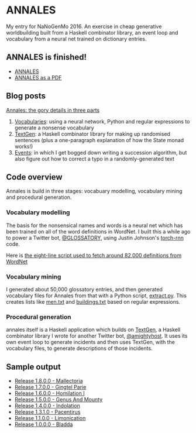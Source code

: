 ANNALES
=======

My entry for NaNoGenMo 2016. An exercise in cheap generative worldbuilding
built from a Haskell combinator library, an event loop and vocabulary from
a neural net trained on dictionary entries.

## ANNALES is finished!

* [ANNALES](output/annales.md)
* [ANNALES as a PDF](output/annales.pdf)

## Blog posts

[Annales: the gory details in three parts](http://mikelynch.org/2016/Dec/10/annales-details/)

1. [Vocabularies](http://mikelynch.org/2016/Dec/10/annales-1-vocab/):
   using a neural network, Python and regular expressions to generate
   a nonsense vocabulary
2. [TextGen](http://mikelynch.org/2016/Dec/10/annales-2-textgen/): a
   Haskell combinator library for making up randomised sentences (plus
   a one-paragraph explanation of how the State monad works!)
3. [Events](http://mikelynch.org/2016/Dec/10/annales-3-events/): in
   which I get bogged down writing a succession algorithm, but also
   figure out how to correct a typo in a randomly-generated text


## Code overview

Annales is build in three stages: vocabuary modelling, vocabulary
mining and procedural generation.

### Vocabulary modelling

The basis for the nonsensical names and words is a neural net which
has been trained on all of the word definitions in WordNet. I built
this a while ago to power a Twitter bot,
[@GLOSSATORY](http://bots.mikelynch.org/glossatory/), using Justin
Johnson's [torch-rnn](https://github.com/jcjohnson/torch-rnn) code.

Here is
[the eight-line script used to fetch around 82,000 definitions from WordNet](data/wordnetdefs.py)

### Vocabulary mining

I generated about 50,000 glossatory entries, and then generated
vocabulary files for Annales from that with a Python script,
[extract.py](data/extract.py). This creates lists like
[men.txt](data/men.txt) and [buildings.txt](data/buildings.txt) based on
regular expressions.

### Procedural generation

annales itself is a Haskell application which builds on
[TextGen](https://github.com/spikelynch/textgen), a Haskell combinator
library I wrote for another Twitter bot,
[@amightyhost](http://bots.mikelynch.org/amightyhost/).  It uses its
own event loop to generate incidents and then uses TextGen, with the
vocabulary files, to generate descriptions of those incidents.

## Sample output

* [Release 1.8.0.0 - Mallectoria](output/sample-1.8.0.0-Mallectoria.md)
* [Release 1.7.0.0 - Gingtel Parie](output/sample-1.7.0.0-Gingtel-Parie.md)
* [Release 1.6.0.0 - Homilation I](output/sample-1.6.0.0-Homilation-I.md)
* [Release 1.5.0.0 - Genus And Mounty](output/sample-1.5.0.0-Genus-And-Mounty.md)
* [Release 1.4.0.0 - Indolation](output/sample-1.4.0.0-Indolation.md)
* [Release 1.3.1.0 - Pacentirus](output/sample-1.3.1.0-Pacentirus.md)
* [Release 1.1.0.0 - Limonication](output/sample-1.1.0.0-Limonication.md)
* [Release 1.0.0.0 - Bladda](output/sample-1.0.0.0-Bladda.md)

